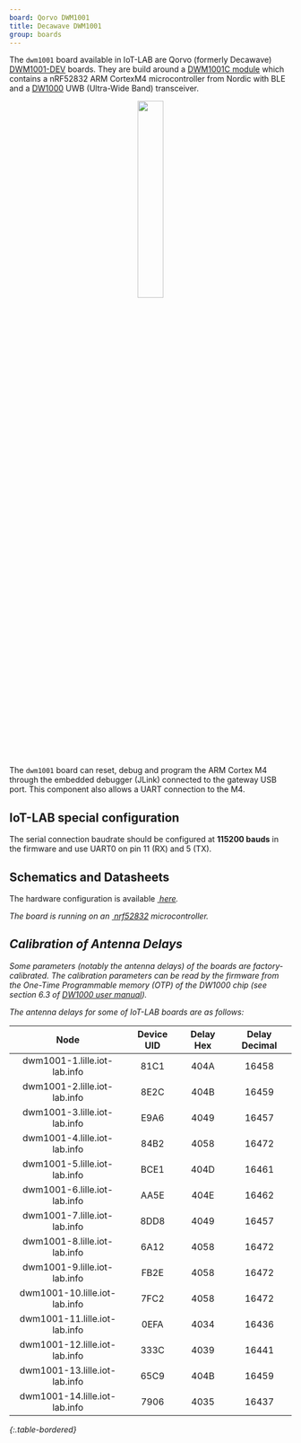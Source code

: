 ```yaml
---
board: Qorvo DWM1001
title: Decawave DWM1001
group: boards
---
```



The `dwm1001` board available in IoT-LAB are Qorvo (formerly Decawave) [DWM1001-DEV](https://www.qorvo.com/products/p/DWM1001-DEV) boards. They are build around a [DWM1001C module](https://www.qorvo.com/products/p/DWM1001C) which contains a nRF52832 ARM CortexM4 microcontroller from Nordic with BLE and a [DW1000](https://www.qorvo.com/products/p/DW1000) UWB (Ultra-Wide Band) transceiver.

<div style="text-align:center">
<img src="{{ '/assets/images/docs/boards/dwm1001/' | relative_url}}dwm1001.jpeg" style="width:30%;"/>
</div>

The `dwm1001` board can reset, debug and program the ARM Cortex M4
through the embedded debugger (JLink) connected to the gateway USB port. This
component also allows a UART connection to the M4.

## IoT-LAB special configuration

The serial connection baudrate should be configured at **115200 bauds** in the
firmware and use UART0 on pin 11 (RX) and 5 (TX).

## Schematics and Datasheets

The hardware configuration is available [<i class="far fa-file-pdf"/>&nbsp;here](https://www.decawave.com/dwm1001dev/schematic/).

The board is running on an [<i class="far fa-file-pdf"/>&nbsp;nrf52832](https://infocenter.nordicsemi.com/pdf/nRF52832_PS_v1.4.pdf)
microcontroller.


## Calibration of Antenna Delays

Some parameters (notably the antenna delays) of the boards are factory-calibrated. The calibration parameters can be read by the firmware from the One-Time Programmable memory (OTP) of the DW1000 chip (see section 6.3 of [DW1000 user manual](https://www.qorvo.com/products/d/da007967)).

The antenna delays for some of IoT-LAB boards are as follows:


| Node                          | Device UID | Delay Hex | Delay Decimal |
| :---:                         | :---:      | :---:     | :---:         |
| dwm1001-1.lille.iot-lab.info  | 81C1       | 404A      | 16458         |
| dwm1001-2.lille.iot-lab.info  | 8E2C       | 404B      | 16459         |
| dwm1001-3.lille.iot-lab.info  | E9A6       | 4049      | 16457         |
| dwm1001-4.lille.iot-lab.info  | 84B2       | 4058      | 16472         |
| dwm1001-5.lille.iot-lab.info  | BCE1       | 404D      | 16461         |
| dwm1001-6.lille.iot-lab.info  | AA5E       | 404E      | 16462         |
| dwm1001-7.lille.iot-lab.info  | 8DD8       | 4049      | 16457         |
| dwm1001-8.lille.iot-lab.info  | 6A12       | 4058      | 16472         |
| dwm1001-9.lille.iot-lab.info  | FB2E       | 4058      | 16472         |
| dwm1001-10.lille.iot-lab.info | 7FC2       | 4058      | 16472         |
| dwm1001-11.lille.iot-lab.info | 0EFA       | 4034      | 16436         |
| dwm1001-12.lille.iot-lab.info | 333C       | 4039      | 16441         |
| dwm1001-13.lille.iot-lab.info | 65C9       | 404B      | 16459         |
| dwm1001-14.lille.iot-lab.info | 7906       | 4035      | 16437         |
{:.table-bordered}
 
